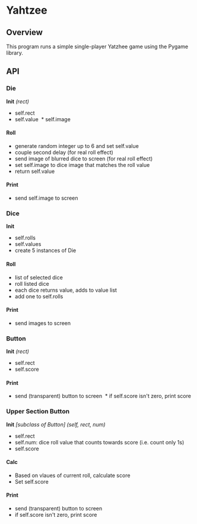 # Yahtzee

## Overview
This program runs a simple single-player Yatzhee game using the Pygame library. 

## API
  ### Die  
  **Init** *(rect)*
  * self.rect 
  * self.value 
  * self.image 
  #### Roll
  * generate random integer up to 6 and set self.value
  * couple second delay (for real roll effect)
  * send image of blurred dice to screen (for real roll effect)
  * set self.image to dice image that matches the roll value
  * return self.value  
  #### Print
  * send self.image to screen

  ### Dice
  **Init** 
  * self.rolls
  * self.values
  * create 5 instances of Die  
  #### Roll
  * list of selected dice
  * roll listed dice
  * each dice returns value, adds to value list
  * add one to self.rolls  
  #### Print
  * send images to screen  

  ### Button
  **Init** *(rect)*
  * self.rect
  * self.score  
  #### Print
  * send (transparent) button to screen
  * if self.score isn't zero, print score  

  ### Upper Section Button
  **Init** *[subclass of Button] (self, rect, num)*
  * self.rect
  * self.num: dice roll value that counts towards score (i.e. count only 1s)
  * self.score  
  #### Calc
  * Based on vlaues of current roll, calculate score
  * Set self.score  
  #### Print
  * send (transparent) button to screen
  * if self.score isn't zero, print score  
